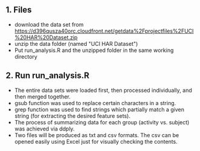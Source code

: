 ## 1. Files
- download the data set from https://d396qusza40orc.cloudfront.net/getdata%2Fprojectfiles%2FUCI%20HAR%20Dataset.zip </br>
- unzip the data folder (named "UCI HAR Dataset") </br>
- Put run_analysis.R and the unzipped folder in the same working directory </br>

## 2. Run run_analysis.R
- The entire data sets were loaded first, then processed individually, and then merged together.</br>
- gsub function was used to replace certain characters in a string. </br>
- grep function was used to find strings which partially match a given string (for extracting the desired feature sets). </br>
- The process of summarizing data for each group (activity vs. subject) was achieved via ddply.  </br>
- Two files will be produced as txt and csv formats. The csv can be opened easily using Excel just for visually checking the contents.</br>
